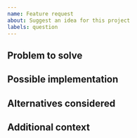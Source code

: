 ```yaml
---
name: Feature request
about: Suggest an idea for this project
labels: question
---
```


## Problem to solve

<!-- Description of the problem to solve or the goal to achieve -->

## Possible implementation

<!-- Describe the possible solution with a few words and/or code snippets -->

## Alternatives considered

<!-- Describe if existing implementations can solve this gap -->

## Additional context

<!--  Add any other context or screenshots about the feature request here -->
